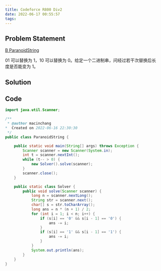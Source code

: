 ```yaml
---
title: Codeforce R800 Div2
date: 2022-06-17 00:55:57
tags:
---
```

## Problem Statement

[B ParanoidString](https://codeforces.com/problemset/problem/1694/B)

01 可以替换为 1，10 可以替换为 0。给定一个二进制串，问经过若干次替换后长度是否能变为 1。

## Solution

## Code

```java
import java.util.Scanner;

/**
 * @author macinchang
*  Created on 2022-06-16 22:30:30
 */
public class ParanoidString {

    public static void main(String[] args) throws Exception {
        Scanner scanner = new Scanner(System.in);
        int t = scanner.nextInt();
        while (t-- > 0) {
            new Solver().solve(scanner);
        }
        scanner.close();
    }

    public static class Solver {
        public void solve(Scanner scanner) {
            long n = scanner.nextLong();
            String str = scanner.next();
            char[] s = str.toCharArray();
            long ans = n * (n + 1) / 2;
            for (int i = 1; i < n; i++) {
                if (s[i] == '0' && s[i - 1] == '0') {
                    ans -= i;
                }
                if (s[i] == '1' && s[i - 1] == '1') {
                    ans -= i;
                }
            }
            System.out.println(ans);
        }
    }
}

```

